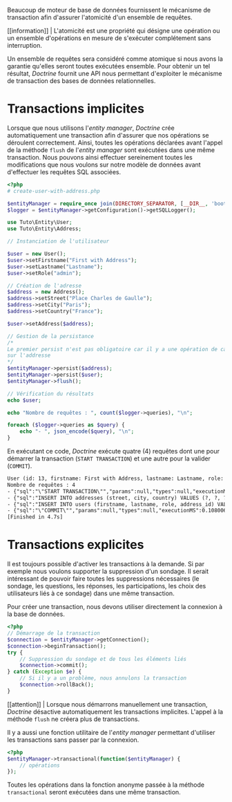 Beaucoup de moteur de base de données fournissent le mécanisme de transaction afin d'assurer l'atomicité d'un ensemble de requêtes.

[[information]]
| L'atomicité est une propriété qui désigne une opération ou un ensemble d'opérations en mesure de s'exécuter complétement sans interruption.

Un ensemble de requêtes sera considéré comme atomique si nous avons la garantie qu'elles seront toutes exécutées ensemble. Pour obtenir un tel résultat, *Doctrine* fournit une API nous permettant d'exploiter le mécanisme de transaction des bases de données relationnelles.

# Transactions implicites

Lorsque que nous utilisons l'*entity manager*, *Doctrine* crée automatiquement une transaction afin d'assurer que nos opérations se déroulent correctement. Ainsi, toutes les opérations déclarées avant l'appel de la méthode `flush` de l'*entity manager* sont exécutées dans une même transaction.
Nous pouvons ainsi effectuer sereinement toutes les modifications que nous voulons sur notre modèle de données avant d'effectuer les requêtes SQL associées.

```php
<?php
# create-user-with-address.php

$entityManager = require_once join(DIRECTORY_SEPARATOR, [__DIR__, 'bootstrap.php']);
$logger = $entityManager->getConfiguration()->getSQLLogger();

use Tuto\Entity\User;
use Tuto\Entity\Address;

// Instanciation de l'utilisateur

$user = new User();
$user->setFirstname("First with Address");
$user->setLastname("Lastname");
$user->setRole("admin");

// Création de l'adresse
$address = new Address();
$address->setStreet("Place Charles de Gaulle");
$address->setCity("Paris");
$address->setCountry("France");

$user->setAddress($address);

// Gestion de la persistance
/*
Le premier persist n'est pas obligatoire car il y a une opération de cascade
sur l'addresse
*/
$entityManager->persist($address);
$entityManager->persist($user);
$entityManager->flush();

// Vérification du résultats
echo $user;

echo "Nombre de requêtes : ", count($logger->queries), "\n";

foreach ($logger->queries as $query) {
    echo "- ", json_encode($query), "\n";
}
```

En exécutant ce code, *Doctrine* exécute quatre (4) requêtes dont une pour démarrer la transaction (`START TRANSACTION`) et une autre pour la valider (`COMMIT`).

```txt
User (id: 13, firstname: First with Address, lastname: Lastname, role: admin, address: Address (id: 9, street: Place Charles de Gaulle, city: Paris, country: France))
Nombre de requêtes : 4
- {"sql":"\"START TRANSACTION\"","params":null,"types":null,"executionMS":0.083003997802734}
- {"sql":"INSERT INTO addresses (street, city, country) VALUES (?, ?, ?)","params":{"1":"Place Charles de Gaulle","2":"Paris","3":"France"},"types":{"1":"string","2":"string","3":"string"},"executionMS":1.1140639781952}
- {"sql":"INSERT INTO users (firstname, lastname, role, address_id) VALUES (?, ?, ?, ?)","params":{"1":"First with Address","2":"Lastname","3":"admin","4":9},"types":{"1":"string","2":"string","3":"string","4":"integer"},"executionMS":1.9531121253967}
- {"sql":"\"COMMIT\"","params":null,"types":null,"executionMS":0.1080060005188}
[Finished in 4.7s]
```

# Transactions explicites

Il est toujours possible d'activer les transactions à la demande. Si par exemple nous voulons supporter la suppression d'un sondage. Il serait intéressant de pouvoir faire toutes les suppressions nécessaires (le sondage, les questions, les réponses, les participations, les choix des utilisateurs liés à ce sondage) dans une même transaction.

Pour créer une transaction, nous devons utiliser directement la connexion à la base de données.

```php
<?php
// Démarrage de la transaction
$connection = $entityManager->getConnection();
$connection->beginTransaction(); 
try {
    // Suppression du sondage et de tous les éléments liés
    $connection->commit();
} catch (Exception $e) {
    // Si il y a un problème, nous annulons la transaction
    $connection->rollBack();
}

```

[[attention]]
| Lorsque nous démarrons manuellement une transaction, *Doctrine* désactive automatiquement les transactions implicites. L'appel à la méthode `flush` ne créera plus de transactions.

Il y a aussi une fonction utilitaire de l'*entity manager* permettant d'utiliser les transactions sans passer par la connexion.

```php
<?php
$entityManager->transactional(function($entityManager) {
    // opérations
});
```

Toutes les opérations dans la fonction anonyme passée à la méthode `transactional` seront exécutées dans une même transaction.